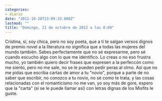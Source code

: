 ```yaml
---
categories:
- diario
date: "2012-10-20T23:09:33.000Z"
lastmod: ""
title: "Domingo, 21 de octubre de 2012 a las 0:09"
---
```


Cristina, sí­, soy chica, pero no soy poeta, que a tí­ te salgan versos dignos de premio novel a la literatura no significa que a todas las mujeres del mundo también. Sabes perfectamente que no sé expresarme, pero sé cuando escucho algo con lo que me identifico. Lo creas o no eso frustra mucho, yo también quiero decir frases que expresen a la perfeccón como me siento, pero no me sale, no se le pueden pedir peras al olmo. Así­ que no me pidas que escriba cartas de amor a tu "novio", porque a parte de no saber que escribir, no conozco a tu novio, no sé como te trata, y las cosas relacionadas con el romanticismo no me van, yo soy más de gore, espero que la "carta" (si se le puede llamar así­) con letras dignas de los Misfits le guste.